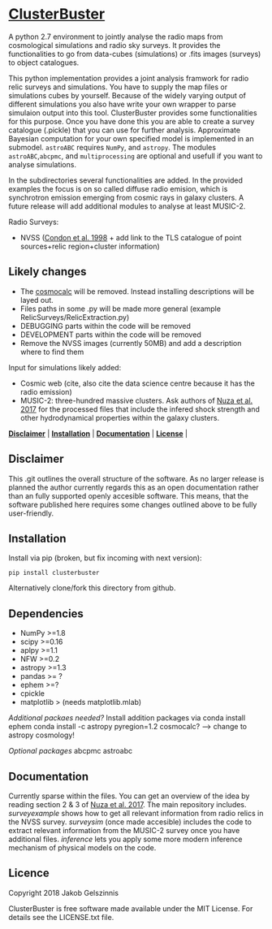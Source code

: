 # [ClusterBuster]()

A python 2.7 environment to jointly analyse the radio maps from cosmological simulations and radio sky surveys. It provides the functionalities to
go from data-cubes (simulations) or .fits images (surveys) to object catalogues.

This python implementation provides a joint analysis framwork for radio relic surveys and simulations. You have to supply the map files or simulations cubes by yourself.
Because of the widely varying output of different simulations you also have write your own wrapper to parse simulaion output into this tool. ClusterBuster provides some functionalities for this purpose.
Once you have done this you are able to create a survey catalogue (.pickle) that you can use for further analysis. Approximate Bayesian computation for your own specified model is implemented in an submodel.
``astroABC`` requires ``NumPy``, and ``astropy``. The modules ``astroABC``,``abcpmc``, and ``multiprocessing`` are optional and usefull if you want to analyse simulations.

In the subdirectories several functionalities are added. In the provided examples the focus is on so called diffuse radio emision, which is synchrotron emission emerging from cosmic rays in galaxy clusters.
A future release will add additional modules to analyse at least MUSIC-2.

Radio Surveys:
- NVSS ([Condon et al. 1998](http://adsabs.harvard.edu/abs/1998AJ....115.1693C) + add link to the TLS catalogue of point sources+relic region+cluster information)



##  Likely changes
- The [cosmocalc](http://cxc.harvard.edu/contrib/cosmocalc/) will be removed. Instead installing descriptions will be layed out.
- Files paths in some .py will be made more general (example RelicSurveys/RelicExtraction.py)
- DEBUGGING   parts within the code will be removed
- DEVELOPMENT parts within the code will be removed
- Remove the NVSS images (currently 50MB) and add a description where to find them

Input for simulations likely added:
- Cosmic web (cite, also cite the data science centre because it has the radio emission)
- MUSIC-2: three-hundred massive clusters. Ask authors of [Nuza et al. 2017](http://adsabs.harvard.edu/abs/2017MNRAS.470..240N) for the processed files that include the infered shock strength and other hydrodynamical properties within the galaxy clusters.


**[Disclaimer](#disclaimer)** |
**[Installation](#documentation)** |
**[Documentation](#documentation)** |
**[License](#license)** |

## Disclaimer
This .git outlines the overall structure of the software. As no larger release is planned the author currently regards this as an open documentation rather than an fully supported openly accesible software. This means, that the software published here requires some changes outlined above to be fully user-friendly.


## Installation
Install via pip (broken, but fix incoming with next version):

    pip install clusterbuster

Alternatively clone/fork this directory from  github. 

## Dependencies
- NumPy >=1.8
- scipy >=0.16
- aplpy >=1.1
- NFW   >=0.2
- astropy >=1.3
- pandas >= ?
- ephem >=?
- cpickle
- matplotlib > (needs matplotlib.mlab)


*Additional packaes needed?*
Install addition packages via
conda install ephem
conda install -c astropy pyregion=1.2 
cosmocalc? --> change to astropy cosmology!

*Optional packages*
abcpmc
astroabc



## Documentation
Currently sparse within the files. You can get an overview of the idea by reading section 2 & 3 of [Nuza et al. 2017](http://adsabs.harvard.edu/abs/2017MNRAS.470..240N). The main repository includes. *surveyexample* shows how to get all relevant information from radio relics in the NVSS survey.  *surveysim* (once made accesible) includes the code to extract relevant information from the MUSIC-2 survey once you have additional files. *inference* lets you apply some more modern inference mechanism of physical models on the code.



## Licence
Copyright 2018 Jakob Gelszinnis

ClusterBuster is free software made available under the MIT License. For details see the LICENSE.txt file.
